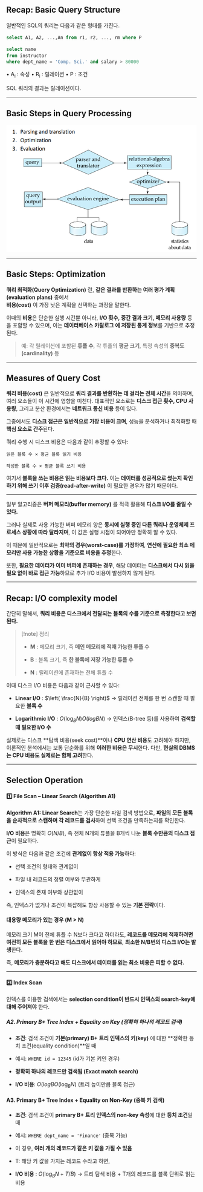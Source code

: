 
## **Recap: Basic Query Structure**


일반적인 SQL의 쿼리는 다음과 같은 형태를 가진다. 

```sql
select A1, A2, ...,An from r1, r2, ..., rm where P
```

```sql
select name
from instructor
where dept_name = 'Comp. Sci.' and salary > 80000
```

• A<sub>i</sub> : 속성 
• R<sub>i</sub> : 릴레이션 
• P : 조건

SQL 쿼리의 결과는 릴레이션이다.

---
## **Basic Steps in Query Processing**

![](../images/Pasted%20image%2020250604223917.png)

---
## **Basic Steps: Optimization**

**쿼리 최적화(Query Optimization)** 란, **같은 결과를 반환하는 여러 평가 계획(evaluation plans)** 중에서  
**비용(cost)** 이 가장 낮은 계획을 선택하는 과정을 말한다.

이때의 **비용**은 단순한 실행 시간뿐 아니라, **I/O 횟수, 중간 결과 크기, 메모리 사용량** 등을 포함할 수 있으며,  이는 **데이터베이스 카탈로그 에 저장된 통계 정보**를 기반으로 추정된다.  

> 예: 각 릴레이션에 포함된 **튜플 수**, 각 튜플의 **평균 크기**, 특정 속성의 **중복도(cardinality)** 등

---
## **Measures of Query Cost**

**쿼리 비용(cost)** 은 일반적으로 **쿼리 결과를 반환하는 데 걸리는 전체 시간**을 의미하며,  여러 요소들이 이 시간에 영향을 미친다. 대표적인 요소로는 **디스크 접근 횟수, CPU 사용량**, 그리고 분산 환경에서는 **네트워크 통신 비용** 등이 있다.

그중에서도 **디스크 접근은 일반적으로 가장 비용이 크며**,  성능을 분석하거나 최적화할 때 **핵심 요소로 간주**된다.

쿼리 수행 시 디스크 비용은 다음과 같이 추정할 수 있다:

`읽은 블록 수 × 평균 블록 읽기 비용`

`작성한 블록 수 × 평균 블록 쓰기 비용`

여기서 **블록을 쓰는 비용은 읽는 비용보다 크다.**  이는 **데이터를 성공적으로 썼는지 확인하기 위해 쓰기 이후 검증(read-after-write)** 이 필요한 경우가 많기 때문이다.

---

일부 알고리즘은 **버퍼 메모리(buffer memory)** 를 적극 활용해  **디스크 I/O를 줄일 수 있다.**

그러나 실제로 사용 가능한 버퍼 메모리 양은  **동시에 실행 중인 다른 쿼리나 운영체제 프로세스 상황에 따라 달라지며**,  이 값은 실행 시점이 되어야만 정확히 알 수 있다.

이 때문에 일반적으로는 **최악의 경우(worst-case)를 가정하여**,  **연산에 필요한 최소 메모리만 사용 가능한 상황을 기준으로 비용을 추정**한다.

또한, **필요한 데이터가 이미 버퍼에 존재하는 경우**,  해당 데이터는 **디스크에서 다시 읽을 필요 없이 바로 접근 가능**하므로 추가 I/O 비용이 발생하지 않게 된다.

---
## **Recap: I/O complexity model**

간단히 말해서, **쿼리 비용은 디스크에서 전달되는 블록의 수를 기준으로 측정한다고 보면 된다.**

> [!note] 정리
> - **M** : 메모리 크기, 즉 **메인 메모리에 적재 가능한 튜플 수**
>     
> - **B** : 블록 크기, 즉 **한 블록에 저장 가능한 튜플 수**
>     
> - **N** : 릴레이션에 존재하는 전체 튜플 수

이때 디스크 I/O 비용은 다음과 같이 근사할 수 있다:

- **Linear I/O** : $\left( \frac{N}{B} \right)$  → 릴레이션 전체를 한 번 스캔할 때 필요한 **블록 수**
    
- **Logarithmic I/O** : $O\left( \log_B N \right)O(logB​N)$ → 인덱스(B-tree 등)를 사용하여 **검색할 때 필요한 I/O 수**
    

실제로는 디스크 **탐색 비용(seek cost)**이나 **CPU 연산 비용**도 고려해야 하지만,  이론적인 분석에서는 보통 단순화를 위해 **이러한 비용은 무시**한다.  다만, **현실의 DBMS는 CPU 비용도 실제로는 함께 고려**한다.

---
## **Selection Operation**

#### 1️⃣ File Scan – Linear Search (Algorithm A1)

**Algorithm A1: Linear Search**는 가장 단순한 파일 검색 방법으로,  **파일의 모든 블록을 순차적으로 스캔하며 각 레코드를 검사**하여 선택 조건을 만족하는지를 확인한다.

**I/O 비용**은 명확히 $O(N/B)$,  즉 전체 N개의 튜플을 B개씩 나눈 **블록 수만큼의 디스크 접근**이 필요하다.

이 방식은 다음과 같은 조건에 **관계없이 항상 적용 가능**하다:

- 선택 조건의 형태와 관계없이
    
- 파일 내 레코드의 정렬 여부와 무관하게
    
- 인덱스의 존재 여부와 상관없이

즉, 인덱스가 없거나 조건이 복잡해도 항상 사용할 수 있는 **기본 전략**이다.

#### 대용량 메모리가 있는 경우 (M > N)

메모리 크기 M이 전체 튜플 수 N보다 크다고 하더라도,  **레코드를 메모리에 적재하려면 여전히 모든 블록을 한 번은 디스크에서 읽어야 하므로**,  **최소한 N/B번의 디스크 I/O는 발생**한다.

즉, **메모리가 충분하다고 해도 디스크에서 데이터를 읽는 최소 비용은 피할 수 없다.**

---
#### 2️⃣ Index Scan 

인덱스를 이용한 검색에서는 **selection condition이 반드시 인덱스의 search-key에 대해 주어져야** 한다.

##### **A2. Primary B+ Tree Index + Equality on Key (정확히 하나의 레코드 검색)**

- **조건**: 검색 조건이 **기본(primary) B+ 트리 인덱스의 키(key)** 에 대한 **정확한 등치 조건(equality condition)**일 때

- 예시: `WHERE id = 12345` (id가 기본 키인 경우)

- **정확히 하나의 레코드만 검색됨 (Exact match search)**

- **I/O 비용**: $O(log⁡BO(\log_B N)$ (트리 높이만큼 블록 접근)

#### **A3. Primary B+ Tree Index + Equality on Non-Key (중복 키 검색)**

- **조건**: 검색 조건이 **primary B+ 트리 인덱스의 non-key 속성**에 대한 **등치 조건**일 때

- 예시: `WHERE dept_name = 'Finance'` (중복 가능)

- 이 경우, **여러 개의 레코드가 같은 키 값을 가질 수 있음**

- T: 해당 키 값을 가지는 레코드 수라고 하면,

- **I/O 비용** : $O(\log_B N + T/B)$ → 트리 탐색 비용 + T개의 레코드를 블록 단위로 읽는 비용
